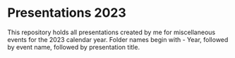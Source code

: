 # Presentations 2023
This repository holds all presentations created by me for miscellaneous events for the 2023 calendar year. Folder names begin with - Year, followed by event name, followed by presentation title.

